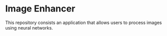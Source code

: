 # Image Enhancer

This repository consists an application that allows users to process images using neural networks.
